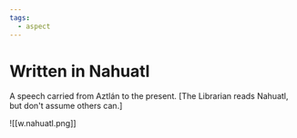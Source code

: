 ```yaml
---
tags:
  - aspect
---
```

# Written in Nahuatl
A speech carried from Aztlán to the present. \[The Librarian reads Nahuatl, but don't assume others can.]

![[w.nahuatl.png]]